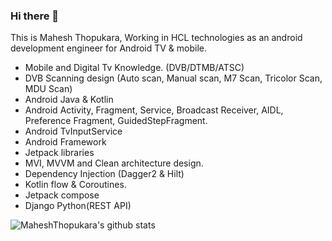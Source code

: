 ### Hi there 👋

This is Mahesh Thopukara, Working in HCL technologies as an android development engineer for Android TV & mobile.
- Mobile and Digital Tv Knowledge. (DVB/DTMB/ATSC)
- DVB Scanning design (Auto scan, Manual scan, M7 Scan, Tricolor Scan, MDU Scan)
- Android Java & Kotlin
- Android Activity, Fragment, Service, Broadcast Receiver, AIDL, Preference Fragment, GuidedStepFragment.
- Android TvInputService
- Android Framework 
- Jetpack libraries
- MVI, MVVM and Clean architecture design. 
- Dependency Injection (Dagger2 & Hilt)
- Kotlin flow & Coroutines.
- Jetpack compose
- Django Python(REST API)

![MaheshThopukara's github stats](https://github-readme-stats.vercel.app/api?username=maheshthopukara&theme=dracula&show_icons=true&count_private=true)
